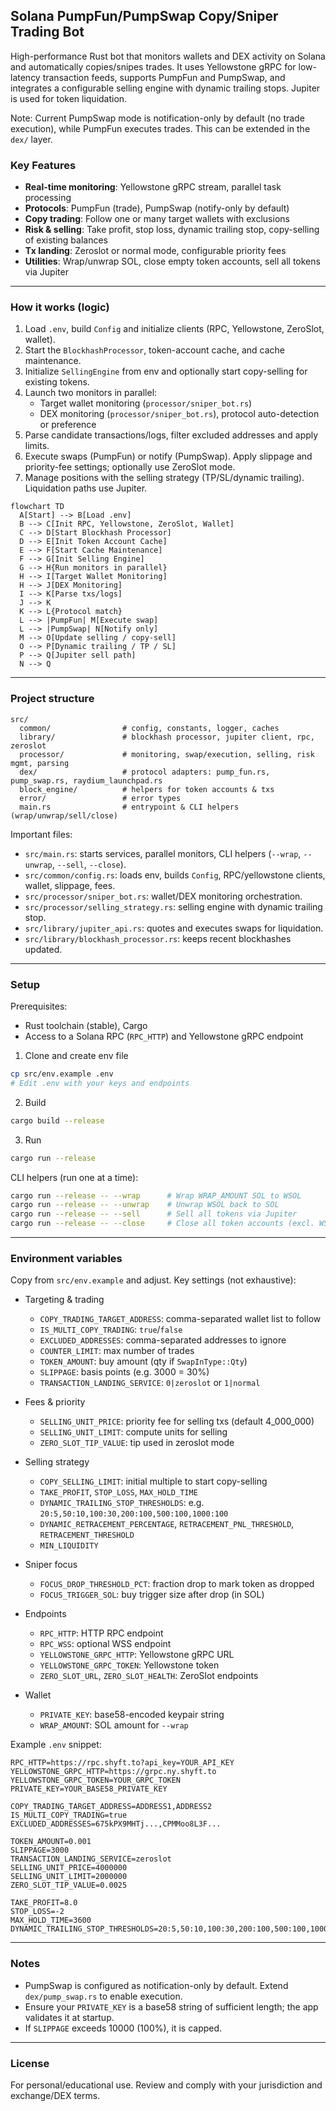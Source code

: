 ## Solana PumpFun/PumpSwap Copy/Sniper Trading Bot

High-performance Rust bot that monitors wallets and DEX activity on Solana and automatically copies/snipes trades. It uses Yellowstone gRPC for low-latency transaction feeds, supports PumpFun and PumpSwap, and integrates a configurable selling engine with dynamic trailing stops. Jupiter is used for token liquidation.

Note: Current PumpSwap mode is notification-only by default (no trade execution), while PumpFun executes trades. This can be extended in the `dex/` layer.

### Key Features

- **Real-time monitoring**: Yellowstone gRPC stream, parallel task processing
- **Protocols**: PumpFun (trade), PumpSwap (notify-only by default)
- **Copy trading**: Follow one or many target wallets with exclusions
- **Risk & selling**: Take profit, stop loss, dynamic trailing stop, copy-selling of existing balances
- **Tx landing**: Zeroslot or normal mode, configurable priority fees
- **Utilities**: Wrap/unwrap SOL, close empty token accounts, sell all tokens via Jupiter

---

### How it works (logic)

1. Load `.env`, build `Config` and initialize clients (RPC, Yellowstone, ZeroSlot, wallet).
2. Start the `BlockhashProcessor`, token-account cache, and cache maintenance.
3. Initialize `SellingEngine` from env and optionally start copy-selling for existing tokens.
4. Launch two monitors in parallel:
   - Target wallet monitoring (`processor/sniper_bot.rs`)
   - DEX monitoring (`processor/sniper_bot.rs`), protocol auto-detection or preference
5. Parse candidate transactions/logs, filter excluded addresses and apply limits.
6. Execute swaps (PumpFun) or notify (PumpSwap). Apply slippage and priority-fee settings; optionally use ZeroSlot mode.
7. Manage positions with the selling strategy (TP/SL/dynamic trailing). Liquidation paths use Jupiter.

```mermaid
flowchart TD
  A[Start] --> B[Load .env]
  B --> C[Init RPC, Yellowstone, ZeroSlot, Wallet]
  C --> D[Start Blockhash Processor]
  D --> E[Init Token Account Cache]
  E --> F[Start Cache Maintenance]
  F --> G[Init Selling Engine]
  G --> H{Run monitors in parallel}
  H --> I[Target Wallet Monitoring]
  H --> J[DEX Monitoring]
  I --> K[Parse txs/logs]
  J --> K
  K --> L{Protocol match}
  L --> |PumpFun| M[Execute swap]
  L --> |PumpSwap| N[Notify only]
  M --> O[Update selling / copy-sell]
  O --> P[Dynamic trailing / TP / SL]
  P --> Q[Jupiter sell path]
  N --> Q
```

---

### Project structure

```
src/
  common/                # config, constants, logger, caches
  library/               # blockhash processor, jupiter client, rpc, zeroslot
  processor/             # monitoring, swap/execution, selling, risk mgmt, parsing
  dex/                   # protocol adapters: pump_fun.rs, pump_swap.rs, raydium_launchpad.rs
  block_engine/          # helpers for token accounts & txs
  error/                 # error types
  main.rs                # entrypoint & CLI helpers (wrap/unwrap/sell/close)
```

Important files:

- `src/main.rs`: starts services, parallel monitors, CLI helpers (`--wrap`, `--unwrap`, `--sell`, `--close`).
- `src/common/config.rs`: loads env, builds `Config`, RPC/yellowstone clients, wallet, slippage, fees.
- `src/processor/sniper_bot.rs`: wallet/DEX monitoring orchestration.
- `src/processor/selling_strategy.rs`: selling engine with dynamic trailing stop.
- `src/library/jupiter_api.rs`: quotes and executes swaps for liquidation.
- `src/library/blockhash_processor.rs`: keeps recent blockhashes updated.

---

### Setup

Prerequisites:

- Rust toolchain (stable), Cargo
- Access to a Solana RPC (`RPC_HTTP`) and Yellowstone gRPC endpoint

1) Clone and create env file

```bash
cp src/env.example .env
# Edit .env with your keys and endpoints
```

2) Build

```bash
cargo build --release
```

3) Run

```bash
cargo run --release
```

CLI helpers (run one at a time):

```bash
cargo run --release -- --wrap      # Wrap WRAP_AMOUNT SOL to WSOL
cargo run --release -- --unwrap    # Unwrap WSOL back to SOL
cargo run --release -- --sell      # Sell all tokens via Jupiter
cargo run --release -- --close     # Close all token accounts (excl. WSOL with balance)
```

---

### Environment variables

Copy from `src/env.example` and adjust. Key settings (not exhaustive):

- Targeting & trading
  - `COPY_TRADING_TARGET_ADDRESS`: comma-separated wallet list to follow
  - `IS_MULTI_COPY_TRADING`: `true`/`false`
  - `EXCLUDED_ADDRESSES`: comma-separated addresses to ignore
  - `COUNTER_LIMIT`: max number of trades
  - `TOKEN_AMOUNT`: buy amount (qty if `SwapInType::Qty`)
  - `SLIPPAGE`: basis points (e.g. 3000 = 30%)
  - `TRANSACTION_LANDING_SERVICE`: `0|zeroslot` or `1|normal`

- Fees & priority
  - `SELLING_UNIT_PRICE`: priority fee for selling txs (default 4_000_000)
  - `SELLING_UNIT_LIMIT`: compute units for selling
  - `ZERO_SLOT_TIP_VALUE`: tip used in zeroslot mode

- Selling strategy
  - `COPY_SELLING_LIMIT`: initial multiple to start copy-selling
  - `TAKE_PROFIT`, `STOP_LOSS`, `MAX_HOLD_TIME`
  - `DYNAMIC_TRAILING_STOP_THRESHOLDS`: e.g. `20:5,50:10,100:30,200:100,500:100,1000:100`
  - `DYNAMIC_RETRACEMENT_PERCENTAGE`, `RETRACEMENT_PNL_THRESHOLD`, `RETRACEMENT_THRESHOLD`
  - `MIN_LIQUIDITY`

- Sniper focus
  - `FOCUS_DROP_THRESHOLD_PCT`: fraction drop to mark token as dropped
  - `FOCUS_TRIGGER_SOL`: buy trigger size after drop (in SOL)

- Endpoints
  - `RPC_HTTP`: HTTP RPC endpoint
  - `RPC_WSS`: optional WSS endpoint
  - `YELLOWSTONE_GRPC_HTTP`: Yellowstone gRPC URL
  - `YELLOWSTONE_GRPC_TOKEN`: Yellowstone token
  - `ZERO_SLOT_URL`, `ZERO_SLOT_HEALTH`: ZeroSlot endpoints

- Wallet
  - `PRIVATE_KEY`: base58-encoded keypair string
  - `WRAP_AMOUNT`: SOL amount for `--wrap`

Example `.env` snippet:

```env
RPC_HTTP=https://rpc.shyft.to?api_key=YOUR_API_KEY
YELLOWSTONE_GRPC_HTTP=https://grpc.ny.shyft.to
YELLOWSTONE_GRPC_TOKEN=YOUR_GRPC_TOKEN
PRIVATE_KEY=YOUR_BASE58_PRIVATE_KEY

COPY_TRADING_TARGET_ADDRESS=ADDRESS1,ADDRESS2
IS_MULTI_COPY_TRADING=true
EXCLUDED_ADDRESSES=675kPX9MHTj...,CPMMoo8L3F...

TOKEN_AMOUNT=0.001
SLIPPAGE=3000
TRANSACTION_LANDING_SERVICE=zeroslot
SELLING_UNIT_PRICE=4000000
SELLING_UNIT_LIMIT=2000000
ZERO_SLOT_TIP_VALUE=0.0025

TAKE_PROFIT=8.0
STOP_LOSS=-2
MAX_HOLD_TIME=3600
DYNAMIC_TRAILING_STOP_THRESHOLDS=20:5,50:10,100:30,200:100,500:100,1000:100
```

---

### Notes

- PumpSwap is configured as notification-only by default. Extend `dex/pump_swap.rs` to enable execution.
- Ensure your `PRIVATE_KEY` is a base58 string of sufficient length; the app validates it at startup.
- If `SLIPPAGE` exceeds 10000 (100%), it is capped.

---

### License

For personal/educational use. Review and comply with your jurisdiction and exchange/DEX terms.
